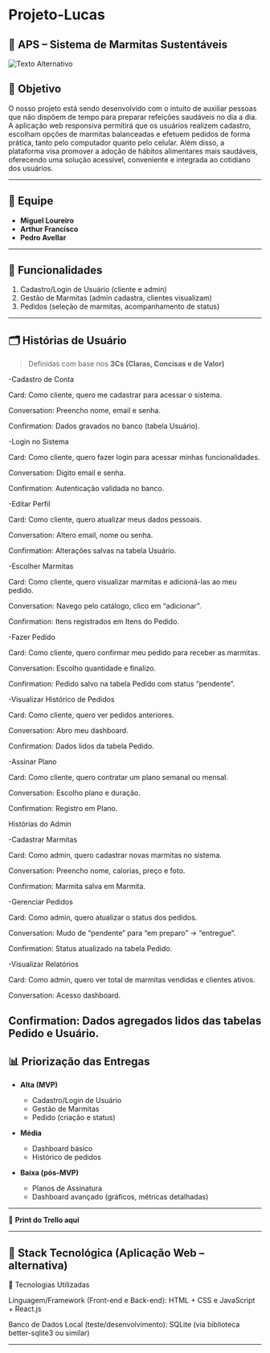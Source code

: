 # Projeto-Lucas
## 🥗 APS – Sistema de Marmitas Sustentáveis  

![Texto Alternativo](https://cdn-icons-png.flaticon.com/512/4310/4310157.png)

## 🎯 Objetivo

O nosso projeto está sendo desenvolvido com o intuito de auxiliar pessoas que não dispõem de tempo para preparar refeições saudáveis no dia a dia. A aplicação web responsiva permitirá que os usuários realizem cadastro, escolham opções de marmitas balanceadas e efetuem pedidos de forma prática, tanto pelo computador quanto pelo celular. Além disso, a plataforma visa promover a adoção de hábitos alimentares mais saudáveis, oferecendo uma solução acessível, conveniente e integrada ao cotidiano dos usuários.

---

## 👥 Equipe
- **Miguel Loureiro**
- **Arthur Francisco** 
- **Pedro Avellar** 
---

## 📌 Funcionalidades 
1. Cadastro/Login de Usuário (cliente e admin)  
2. Gestão de Marmitas (admin cadastra, clientes visualizam)  
3. Pedidos (seleção de marmitas, acompanhamento de status)  

---

## 🗂 Histórias de Usuário
> Definidas com base nos **3Cs (Claras, Concisas e de Valor)**  

-Cadastro de Conta

Card: Como cliente, quero me cadastrar para acessar o sistema.

Conversation: Preencho nome, email e senha.

Confirmation: Dados gravados no banco (tabela Usuário).


-Login no Sistema


Card: Como cliente, quero fazer login para acessar minhas funcionalidades.

Conversation: Digito email e senha.

Confirmation: Autenticação validada no banco.


-Editar Perfil


Card: Como cliente, quero atualizar meus dados pessoais.

Conversation: Altero email, nome ou senha.

Confirmation: Alterações salvas na tabela Usuário.


-Escolher Marmitas


Card: Como cliente, quero visualizar marmitas e adicioná-las ao meu pedido.

Conversation: Navego pelo catálogo, clico em “adicionar”.

Confirmation: Itens registrados em Itens do Pedido.

-Fazer Pedido


Card: Como cliente, quero confirmar meu pedido para receber as marmitas.

Conversation: Escolho quantidade e finalizo.

Confirmation: Pedido salvo na tabela Pedido com status “pendente”.


-Visualizar Histórico de Pedidos

Card: Como cliente, quero ver pedidos anteriores.

Conversation: Abro meu dashboard.

Confirmation: Dados lidos da tabela Pedido.


-Assinar Plano

Card: Como cliente, quero contratar um plano semanal ou mensal.

Conversation: Escolho plano e duração.

Confirmation: Registro em Plano.


Histórias do Admin

-Cadastrar Marmitas

Card: Como admin, quero cadastrar novas marmitas no sistema.

Conversation: Preencho nome, calorias, preço e foto.

Confirmation: Marmita salva em Marmita.


-Gerenciar Pedidos

Card: Como admin, quero atualizar o status dos pedidos.

Conversation: Mudo de “pendente” para “em preparo” → “entregue”.

Confirmation: Status atualizado na tabela Pedido.


-Visualizar Relatórios

Card: Como admin, quero ver total de marmitas vendidas e clientes ativos.

Conversation: Acesso dashboard.

Confirmation: Dados agregados lidos das tabelas Pedido e Usuário.
---

## 📊 Priorização das Entregas
- **Alta (MVP)**  
  - Cadastro/Login de Usuário  
  - Gestão de Marmitas  
  - Pedido (criação e status)  

- **Média**  
  - Dashboard básico  
  - Histórico de pedidos  

- **Baixa (pós-MVP)**  
  - Planos de Assinatura  
  - Dashboard avançado (gráficos, métricas detalhadas)  
---

📎 **Print do Trello aqui**  

---

## 🚀 Stack Tecnológica (Aplicação Web – alternativa)

📌 Tecnologias Utilizadas

Linguagem/Framework (Front-end e Back-end): HTML + CSS e JavaScript + React.js

Banco de Dados Local (teste/desenvolvimento): SQLite (via biblioteca better-sqlite3 ou similar)

---
